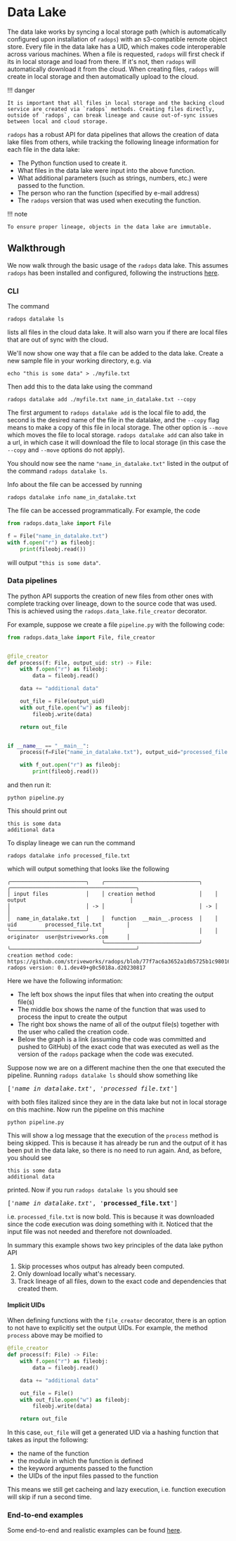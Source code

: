 # Data Lake

The data lake works by syncing a local storage path (which is automatically configured upon installation of `radops`) with an s3-compatible remote object store. Every file in the data lake has a UID, which makes code interoperable across various machines. When a file is requested, `radops` will first check if its in local storage and load from there. If it's not, then `radops` will automatically download it from the cloud. When creating files, `radops` will create in local storage and then automatically upload to the cloud.

!!! danger

    It is important that all files in local storage and the backing cloud service are created via `radops` methods. Creating files directly, outside of `radops`, can break lineage and cause out-of-sync issues between local and cloud storage.

`radops` has a robust API for data pipelines that allows the creation of data lake files from others, while tracking the following lineage information for each file in the data lake:

- The Python function used to create it.
- What files in the data lake were input into the above function.
- What additional parameters (such as strings, numbers, etc.) were passed to the function.
- The person who ran the function (specified by e-mail address)
- The `radops` version that was used when executing the function.

!!! note

    To ensure proper lineage, objects in the data lake are immutable.

## Walkthrough

We now walk through the basic usage of the `radops` data lake. This assumes `radops` has been installed and configured, following the instructions [here](index.md#installation).

### CLI

The command

```shell
radops datalake ls
```

lists all files in the cloud data lake. It will also warn you if there are local files that are out of sync with the cloud.

We'll now show one way that a file can be added to the data lake. Create a new sample file in your working directory, e.g. via

```shell
echo "this is some data" > ./myfile.txt
```

Then add this to the data lake using the command

```shell
radops datalake add ./myfile.txt name_in_datalake.txt --copy
```

The first argument to `radops datalake add` is the local file to add, the second is the desired name of the file in the datalake, and the `--copy` flag means to make a copy of this file in local storage. The other option is `--move` which moves the file to local storage. `radops datalake add` can also take in a url, in which case it will download the file to local storage (in this case the `--copy` and `--move` options do not apply).

You should now see the name `"name_in_datalake.txt"` listed in the output of the command `radops datalake ls`.

Info about the file can be accessed by running

```shell
radops datalake info name_in_datalake.txt
```

The file can be accessed programmatically. For example, the code

```python
from radops.data_lake import File

f = File("name_in_datalake.txt")
with f.open("r") as fileobj:
    print(fileobj.read())
```

will output `"this is some data"`.

### Data pipelines

The python API supports the creation of new files from other ones with complete tracking over lineage, down to the source code that was used. This is achieved using the `radops.data_lake.file_creator` decorator.

For example, suppose we create a file `pipeline.py` with the following code:

```python
from radops.data_lake import File, file_creator


@file_creator
def process(f: File, output_uid: str) -> File:
    with f.open("r") as fileobj:
        data = fileobj.read()

    data += "additional data"

    out_file = File(output_uid)
    with out_file.open("w") as fileobj:
        fileobj.write(data)

    return out_file


if __name__ == "__main__":
    process(f=File("name_in_datalake.txt"), output_uid="processed_file.txt")

    with f_out.open("r") as fileobj:
        print(fileobj.read())
```

and then run it:

```shell
python pipeline.py
```

This should print out

```
this is some data
additional data
```

To display lineage we can run the command

```shell
radops datalake info processed_file.txt
```

which will output something that looks like the following

```
╭────────────────────────╮    ╭──────────────────────────────╮    ╭────────────────────────────────────────╮
│ input files            │    │ creation method              │    │ output                                 │
│                        │ -> │                              │ -> │                                        │
│  name_in_datalake.txt  │    │  function  __main__.process  │    │  uid         processed_file.txt        │
╰────────────────────────╯    │                              │    │  originator  user@striveworks.com      │
                              ╰──────────────────────────────╯    ╰────────────────────────────────────────╯
creation method code: https://github.com/striveworks/radops/blob/77f7ac6a3652a1db5725b1c980169fab1e2944b8/pipeline.py#L5
radops version: 0.1.dev49+g0c5018a.d20230817
```

Here we have the following information:

- The left box shows the input files that when into creating the output file(s)
- The middle box shows the name of the function that was used to process the input to create the output
- The right box shows the name of all of the output file(s) together with the user who called the creation code.
- Below the graph is a link (assuming the code was committed and pushed to GitHub) of the exact code that was executed as well as the version of the `radops` package when the code was executed.

Suppose now we are on a different machine then the one that executed the pipeline. Running `radops datalake ls` should show something like

<pre>
['<i>name_in_datalake.txt</i>', '<i>processed_file.txt</i>']
</pre>

with both files italized since they are in the data lake but not in local storage on this machine. Now run the pipeline on this machine

```shell
python pipeline.py
```

This will show a log message that the execution of the `process` method is being skipped. This is because it has already be run and the output of it has been put in the data lake, so there is no need to run again. And, as before, you should see

```
this is some data
additional data
```

printed. Now if you run `radops datalake ls` you should see

<pre>
['<i>name_in_datalake.txt</i>', '<b>processed_file.txt</b>']
</pre>

i.e. `processed_file.txt` is now bold. This is because it was downloaded since the code execution was doing something with it. Noticed that the input file was not needed and therefore not downloaded.

In summary this example shows two key principles of the data lake python API

1. Skip processes whos output has already been computed.
2. Only download locally what's necessary.
3. Track lineage of all files, down to the exact code and dependencies that created them.

#### Implicit UIDs

When defining functions with the `file_creator` decorator, there is an option to not have to explicitly set the output UIDs. For example, the method `process` above may be moified to

```python
@file_creator
def process(f: File) -> File:
    with f.open("r") as fileobj:
        data = fileobj.read()

    data += "additional data"

    out_file = File()
    with out_file.open("w") as fileobj:
        fileobj.write(data)

    return out_file
```

In this case, `out_file` will get a generated UID via a hashing function that takes as input the following:

- the name of the function
- the module in which the function is defined
- the keyword arguments passed to the function
- the UIDs of the input files passed to the function

This means we still get cacheing and lazy execution, i.e. function execution will skip if run a second time.

### End-to-end examples

Some end-to-end and realistic examples can be found [here](https://github.com/Striveworks/radops/tree/main/demos).
